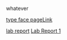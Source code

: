 whatever

[type face pageLink](https://aaroncc914.github.io/cse15l-lab-reports/format_experiment.html)

[lab report](https://aaroncc914.github.io/cse15l-lab-reports/format_experiment.html)
[Lab Report 1](lab-report-1-week-2.html)